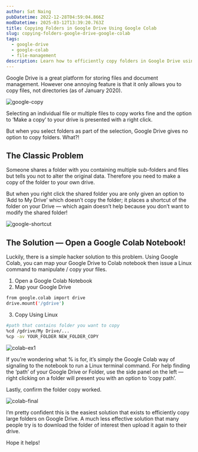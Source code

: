 ```yaml
---
author: Sat Naing
pubDatetime: 2022-12-28T04:59:04.866Z
modDatetime: 2025-03-12T13:39:20.763Z
title: Copying Folders in Google Drive Using Google Colab  
slug: copying-folders-google-drive-google-colab  
tags:  
  - google-drive  
  - google-colab  
  - file-management  
description: Learn how to efficiently copy folders in Google Drive using Google Colab, bypassing the platform's limitation of not allowing direct folder duplication.
---
```


Google Drive is a great platform for storing files and document management. However one annoying feature is that it only allows you to copy files, not directories (as of January 2020).

![google-copy](/google-copy.png)

Selecting an individual file or multiple files to copy works fine and the option to ‘Make a copy’ to your drive is presented with a right click.

But when you select folders as part of the selection, Google Drive gives no option to copy folders. What?!

## The Classic Problem

Someone shares a folder with you containing multiple sub-folders and files but tells you not to alter the original data. Therefore you need to make a copy of the folder to your own drive.

But when you right click the shared folder you are only given an option to ‘Add to My Drive’ which doesn’t copy the folder; it places a shortcut of the folder on your Drive — which again doesn’t help because you don’t want to modify the shared folder!

![google-shortcut](/google-shortcut.png)

## The Solution — Open a Google Colab Notebook!

Luckily, there is a simple hacker solution to this problem. Using Google Colab, you can map your Google Drive to Colab notebook then issue a Linux command to manipulate / copy your files.

1. Open a Google Colab Notebook
2. Map your Google Drive

```bash
from google.colab import drive
drive.mount('/gdrive')
```

3. Copy Using Linux

```bash
#path that contains folder you want to copy
%cd /gdrive/My Drive/...
%cp -av YOUR_FOLDER NEW_FOLDER_COPY
```

![colab-ex1](/colab-ex1.png)

If you’re wondering what % is for, it’s simply the Google Colab way of signaling to the notebook to run a Linux terminal command. For help finding the ‘path’ of your Google Drive or Folder, use the side panel on the left — right clicking on a folder will present you with an option to ‘copy path’.

Lastly, confirm the folder copy worked.

![colab-final](/colab-final.png)

I’m pretty confident this is the easiest solution that exists to efficiently copy large folders on Google Drive. A much less effective solution that many people try is to download the folder of interest then upload it again to their drive.

Hope it helps!
